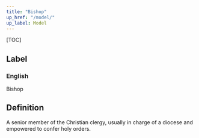 ```yaml
---
title: "Bishop"
up_href: "/model/"
up_label: Model
---
```


[TOC]

## Label

### English
Bishop


## Definition
A senior member of the Christian clergy, usually in charge of a diocese and empowered to confer holy orders. 


    

